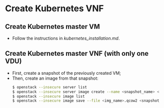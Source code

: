 # Create Kubernetes VNF

## Create Kubernetes master VM

 - Follow the instructions in *kubernetes_installation.md*.

## Create Kubernetes master VNF (with only one VDU)

 - First, create a snapshot of the previously created VM;
 - Then, create an image from that snapshot:
    ```bash
    $ openstack --insecure server list
    $ openstack --insecure server image create --name <snapshot_name> <instance_id>    # to create the snapshot of the instance <instance_id>
    $ openstack --insecure image list
    $ openstack --insecure image save --file <img_name>.qcow2 <snapshot_id>
    ```
